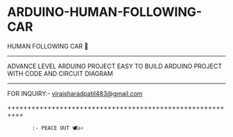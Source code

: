 # ARDUINO-HUMAN-FOLLOWING-CAR
HUMAN FOLLOWING CAR 🚙 


________________________________________________________

  ADVANCE LEVEL ARDUINO PROJECT 
  EASY TO BUILD 
  ARDUINO  PROJECT WITH CODE AND CIRCUIT DIAGRAM 
  
________________________________________________________

FOR INQUIRY:- virajsharadpatil483@gmail.com 

++++++++++++++++++++++++++++++++++++++++++++++++++++++++++


            :- PEACE OUT 🕊☮✌
